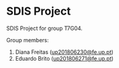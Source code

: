 # SDIS Project

SDIS Project for group T7G04.

Group members:

1. Diana Freitas (up201806230@fe.up.pt)
2. Eduardo Brito (up201806271@fe.up.pt)
